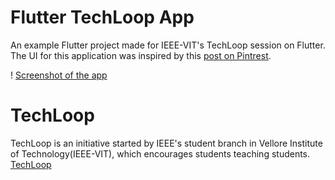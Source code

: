 # Flutter TechLoop App

An example Flutter project made for IEEE-VIT's TechLoop session on Flutter.
The UI for this application was inspired by this [post on Pintrest](https://www.pinterest.com/pin/296041375495451936/).

! [Screenshot of the app](https://github.com/aryan9600/Flutter-TechLoop/image.png)

# TechLoop
TechLoop is an initiative started by IEEE's student branch in Vellore Institute of Technology(IEEE-VIT), which encourages students teaching students.
[TechLoop](https://ieee-vit.github.io/IEEE_Congress_Website/img/logo2.png)






